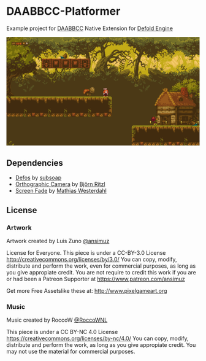 # DAABBCC-Platformer

Example project for [DAABBCC](https://github.com/selimanac/DAABBCC) Native Extension for [Defold Engine](https://www.defold.com/)

[![DAABBCC-Platformer](https://raw.githubusercontent.com/selimanac/DAABBCC-Platformer/master/Screen%20Shot%202018-03-16%20at%2017.46.33.png)](https://github.com/selimanac/DAABBCC-Platformer)

## Dependencies

- [Defos](https://github.com/subsoap/defos) by [subsoap](https://twitter.com/Pkeod)
- [Orthographic Camera](https://github.com/britzl/defold-orthographic) by [Björn Ritzl](https://twitter.com/bjornritzl)
- [Screen Fade](https://github.com/JCash/stencilfade) by [Mathias Westerdahl](https://twitter.com/mwesterdahl76)


## License

### Artwork
Artwork created by Luis Zuno [@ansimuz](https://twitter.com/ansimuz)

License for Everyone. This piece is under a CC-BY-3.0 License http://creativecommons.org/licenses/by/3.0/ You can copy, modify, distribute and perform the work, even for commercial purposes, as long as you give appropiate credit. You are not require to credit this work if you are or had been a Patreon Supporter at https://www.patreon.com/ansimuz

Get more Free Assetslike these at: http://www.pixelgameart.org

### Music

Music created by RoccoW [@RoccoWNL](https://twitter.com/RoccoWNL)

This piece is under a CC BY-NC 4.0 License https://creativecommons.org/licenses/by-nc/4.0/ You can copy, modify, distribute and perform the work, as long as you give appropiate credit. You may not use the material for commercial purposes. 
